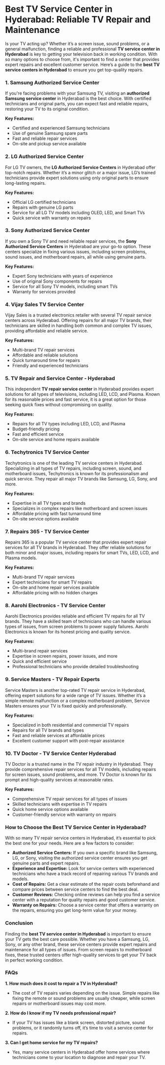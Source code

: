 # **Best TV Service Center in Hyderabad: Reliable TV Repair and Maintenance**

Is your TV acting up? Whether it’s a screen issue, sound problems, or a general malfunction, finding a reliable and professional **TV service center in Hyderabad** is key to getting your television back in working condition. With so many options to choose from, it's important to find a center that provides expert repairs and excellent customer service. Here’s a guide to the **best TV service centers in Hyderabad** to ensure you get top-quality repairs.

### 1. **Samsung Authorized Service Center**
If you're facing problems with your Samsung TV, visiting an **authorized Samsung service center** in Hyderabad is the best choice. With certified technicians and original parts, you can expect fast and reliable repairs, restoring your TV to its original condition.

**Key Features:**
- Certified and experienced Samsung technicians
- Use of genuine Samsung spare parts
- Fast and reliable repair services
- On-site and pickup service available

### 2. **LG Authorized Service Center**
For LG TV owners, the **LG Authorized Service Centers** in Hyderabad offer top-notch repairs. Whether it’s a minor glitch or a major issue, LG’s trained technicians provide expert solutions using only original parts to ensure long-lasting repairs.

**Key Features:**
- Official LG certified technicians
- Repairs with genuine LG parts
- Service for all LG TV models including OLED, LED, and Smart TVs
- Quick service with warranty on repairs

### 3. **Sony Authorized Service Center**
If you own a Sony TV and need reliable repair services, the **Sony Authorized Service Centers** in Hyderabad are your go-to option. These centers specialize in fixing various issues, including screen problems, sound issues, and motherboard repairs, all while using genuine parts.

**Key Features:**
- Expert Sony technicians with years of experience
- Use of original Sony components for repairs
- Service for all Sony TV models, including smart TVs
- Warranty for services provided

### 4. **Vijay Sales TV Service Center**
Vijay Sales is a trusted electronics retailer with several TV repair service centers across Hyderabad. Offering repairs for all major TV brands, their technicians are skilled in handling both common and complex TV issues, providing affordable and reliable service.

**Key Features:**
- Multi-brand TV repair services
- Affordable and reliable solutions
- Quick turnaround time for repairs
- Friendly and experienced technicians

### 5. **TV Repair and Service Center - Hyderabad**
This independent **TV repair service center** in Hyderabad provides expert solutions for all types of televisions, including LED, LCD, and Plasma. Known for its reasonable prices and fast service, it is a great option for those seeking quick fixes without compromising on quality.

**Key Features:**
- Repairs for all TV types including LED, LCD, and Plasma
- Budget-friendly pricing
- Fast and efficient service
- On-site service and home repairs available

### 6. **Techytronics TV Service Center**
Techytronics is one of the leading TV service centers in Hyderabad. Specializing in all types of TV repairs, including screen, sound, and motherboard issues, Techytronics is known for its professionalism and quick service. They repair all major TV brands like Samsung, LG, Sony, and more.

**Key Features:**
- Expertise in all TV types and brands
- Specializes in complex repairs like motherboard and screen issues
- Affordable pricing with fast turnaround time
- On-site service options available

### 7. **Repairs 365 - TV Service Center**
Repairs 365 is a popular TV service center that provides expert repair services for all TV brands in Hyderabad. They offer reliable solutions for both minor and major issues, including repairs for smart TVs, LED, LCD, and Plasma models.

**Key Features:**
- Multi-brand TV repair services
- Expert technicians for smart TV repairs
- On-site and home repair services available
- Affordable pricing with no hidden charges

### 8. **Aarohi Electronics - TV Service Center**
Aarohi Electronics provides reliable and efficient TV repairs for all TV brands. They have a skilled team of technicians who can handle various types of issues, from screen problems to power supply failures. Aarohi Electronics is known for its honest pricing and quality service.

**Key Features:**
- Multi-brand repair services
- Expertise in screen repairs, power issues, and more
- Quick and efficient service
- Professional technicians who provide detailed troubleshooting

### 9. **Service Masters - TV Repair Experts**
Service Masters is another top-rated TV repair service in Hyderabad, offering expert solutions for a wide range of TV issues. Whether it’s a simple remote malfunction or a complex motherboard problem, Service Masters ensures your TV is fixed quickly and professionally.

**Key Features:**
- Specialized in both residential and commercial TV repairs
- Repairs for all TV brands and types
- Fast and reliable services at affordable prices
- Excellent customer support with post-repair assistance

### 10. **TV Doctor - TV Service Center Hyderabad**
TV Doctor is a trusted name in the TV repair industry in Hyderabad. They provide comprehensive repair services for all TV models, including repairs for screen issues, sound problems, and more. TV Doctor is known for its prompt and high-quality services at reasonable rates.

**Key Features:**
- Comprehensive TV repair services for all types of issues
- Skilled technicians with expertise in TV repairs
- Quick home service options available
- Customer-friendly service with warranty on repairs

### How to Choose the Best TV Service Center in Hyderabad?

With so many TV repair service centers in Hyderabad, it’s essential to pick the best one for your needs. Here are a few factors to consider:

- **Authorized Service Centers:** If you own a specific brand like Samsung, LG, or Sony, visiting the authorized service center ensures you get genuine parts and expert repairs.
- **Experience and Expertise:** Look for service centers with experienced technicians who have a track record of repairing various TV brands and models.
- **Cost of Repairs:** Get a clear estimate of the repair costs beforehand and compare prices between service centers to find the best deal.
- **Customer Reviews:** Checking online reviews can help you find a service center with a reputation for quality repairs and good customer service.
- **Warranty on Repairs:** Choose a service center that offers a warranty on the repairs, ensuring you get long-term value for your money.

### Conclusion

Finding the **best TV service center in Hyderabad** is important to ensure your TV gets the best care possible. Whether you have a Samsung, LG, Sony, or any other brand, these service centers provide expert repairs and maintenance for all types of issues. From screen repairs to motherboard fixes, these trusted centers offer high-quality services to get your TV back in perfect working condition.

### FAQs

**1. How much does it cost to repair a TV in Hyderabad?**
   - The cost of TV repairs varies depending on the issue. Simple repairs like fixing the remote or sound problems are usually cheaper, while screen repairs or motherboard issues may cost more.

**2. How do I know if my TV needs professional repair?**
   - If your TV has issues like a blank screen, distorted picture, sound problems, or it randomly turns off, it’s time to visit a service center for repairs.

**3. Can I get home service for my TV repairs?**
   - Yes, many service centers in Hyderabad offer home services where technicians come to your location to diagnose and repair your TV.
